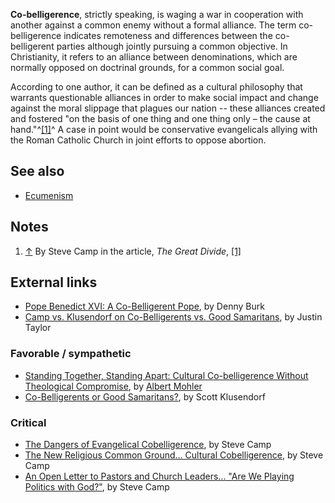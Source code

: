 **Co-belligerence**, strictly speaking, is waging a war in
cooperation with another against a common enemy without a formal
alliance. The term co-belligerence indicates remoteness and
differences between the co-belligerent parties although jointly
pursuing a common objective. In Christianity, it refers to an
alliance between denominations, which are normally opposed on
doctrinal grounds, for a common social goal.

According to one author, it can be defined as a cultural philosophy
that warrants questionable alliances in order to make social impact
and change against the moral slippage that plagues our nation --
these alliances created and fostered "on the basis of one thing and
one thing only – the cause at hand."^[[1]](#note-0)^ A case in
point would be conservative evangelicals allying with the Roman
Catholic Church in joint efforts to oppose abortion.

## See also

-   [Ecumenism](Ecumenism "Ecumenism")

## Notes

1.  [↑](#ref-0) By Steve Camp in the article, *The Great Divide*,
    [[1]](http://a1m.org/page.php?page=template1.php&pageid=374369ca34d106db5e6e196671d8d42d)

## External links

-   [Pope Benedict XVI: A Co-Belligerent Pope](http://dennyburk.blogspot.com/2005/04/pope-bendedict-xvi-co-belligerent-pope.html),
    by Denny Burk
-   [Camp vs. Klusendorf on Co-Belligerents vs. Good Samaritans](http://theologica.blogspot.com/2005/06/camp-vs-klusendorf-on-co-belligerents.html),
    by Justin Taylor

### Favorable / sympathetic

-   [Standing Together, Standing Apart: Cultural Co-belligerence Without Theological Compromise](http://touchstonemag.com/archives/article.php?id=16-06-070-f),
    by [Albert Mohler](Albert_Mohler "Albert Mohler")
-   [Co-Belligerents or Good Samaritans?](http://lti-blog.blogspot.com/2007/01/co-belligerents-or-good-samaritans-sk.html),
    by Scott Klusendorf

### Critical

-   [The Dangers of Evangelical Cobelligerence](http://a1m.org/page.php?page=template1.php&pageid=374369ca34d106db5e6e196671d8d42d),
    by Steve Camp
-   [The New Religious Common Ground... Cultural Cobelligerence](http://a1m.org/page.php?page=template1.php&pageid=7fafdd37152b5910c135da7386edfaac),
    by Steve Camp
-   [An Open Letter to Pastors and Church Leaders... "Are We Playing Politics with God?"](http://a1m.org/page.php?page=template1.php&pageid=f7b69a48e099e9e5825c44bda6624425),
    by Steve Camp



